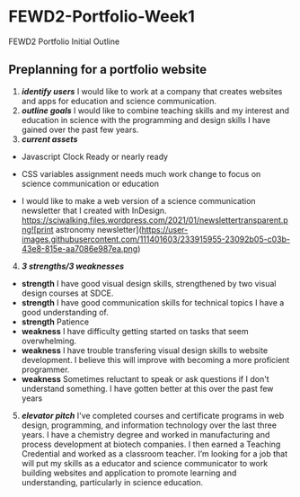 # FEWD2-Portfolio-Week1
FEWD2 Portfolio Initial Outline

## Preplanning for a portfolio website
1.  ***identify users***
I would like to work at a company that creates websites and apps for education and science communication.
2.  ***outline goals***
I would like to combine teaching skills and my interest and education in science with the programming and design skills I have gained over the past few years.
3.  ***current assets***
* Javascript Clock
  Ready or nearly ready
  
* CSS variables assignment
  needs much work
  change to focus on science communication or education

* I would like to make a web version of a science communication newsletter that I created with InDesign.
https://sciwalking.files.wordpress.com/2021/01/newslettertransparent.png![print astronomy newsletter](https://user-images.githubusercontent.com/111401603/233915955-23092b05-c03b-43e8-815e-aa7086e987ea.png)

4.  ***3 strengths/3 weaknesses***
* ****strength****
I have good visual design skills, strengthened by two visual design courses at SDCE.
* ****strength****
I have good communication skills for technical topics I have a good understanding of.
* ****strength****
Patience
* ****weakness****
I have difficulty getting started on tasks that seem overwhelming.
* ****weakness****
I have trouble transfering visual design skills to website development. I believe this will improve with becoming a more proficient programmer.
* ****weakness****
Sometimes reluctant to speak or ask questions if I don't understand something. I have gotten better at this over the past few years
5.  ***elevator pitch***
I've completed courses and certificate programs in web design, programming, and information technology over the last three years. I have a chemistry degree and worked in manufacturing and process development at biotech companies. I then earned a Teaching Credential and worked as a classroom teacher. I’m looking for a job that will put my skills as a educator and science communicator to work building websites and application to promote learning and understanding, particularly in science education.
